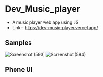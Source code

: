 # Dev_Music_player
- A music player web app using JS
- Link:- https://dev-music-player.vercel.app/
## Samples
![Screenshot (593)](https://user-images.githubusercontent.com/75971776/132856073-3a415f58-b6e5-45d0-b9f3-63f9c28df6b5.png)
![Screenshot (594)](https://user-images.githubusercontent.com/75971776/132856080-5b0892ca-cca4-4456-a61e-84e97818910d.png)
## Phone UI



